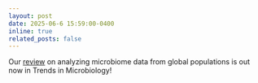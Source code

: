 ```yaml
---
layout: post
date: 2025-06-6 15:59:00-0400
inline: true
related_posts: false
---
```


Our [review](https://pubmed.ncbi.nlm.nih.gov/40483188/) on analyzing microbiome data from global populations is out now in Trends in Microbiology!

